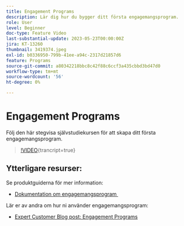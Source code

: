 ```yaml
---
title: Engagement Programs
description: Lär dig hur du bygger ditt första engagemangsprogram.
role: User
level: Beginner
doc-type: Feature Video
last-substantial-update: 2023-05-23T00:00:00Z
jira: KT-13260
thumbnail: 3419374.jpeg
exl-id: b0336950-799b-41ee-a94c-2317d21857d6
feature: Programs
source-git-commit: a80342218bbc8c42f88c6ccf3a435cbbd3bd47d0
workflow-type: tm+mt
source-wordcount: '56'
ht-degree: 0%

---
```


# Engagement Programs

Följ den här stegvisa självstudiekursen för att skapa ditt första engagemangsprogram.

>[!VIDEO](https://video.tv.adobe.com/v/3452683/?learn=on&captions=swe){trancript=true} 

## Ytterligare resurser:

Se produktguiderna för mer information:
* [Dokumentation om engagemangsprogram &#x200B;](https://experienceleague.adobe.com/docs/marketo/using/product-docs/email-marketing/drip-nurturing/creating-an-engagement-program/understanding-engagement-programs.html?lang=sv-SE) 

Lär er av andra om hur ni använder engagemangsprogram:
* [Expert Customer Blog post: Engagement Programs](https://nation.marketo.com/t5/product-blogs/marketo-success-series-engagement-programs/ba-p/301712)
